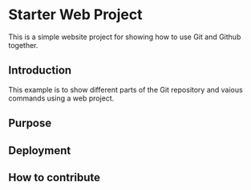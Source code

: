 # Starter Web Project

This is a simple website project for showing
how to use Git and Github together.

## Introduction

This example is to show different parts of
the Git repository and vaious commands
using a web project.

## Purpose

## Deployment

## How to contribute